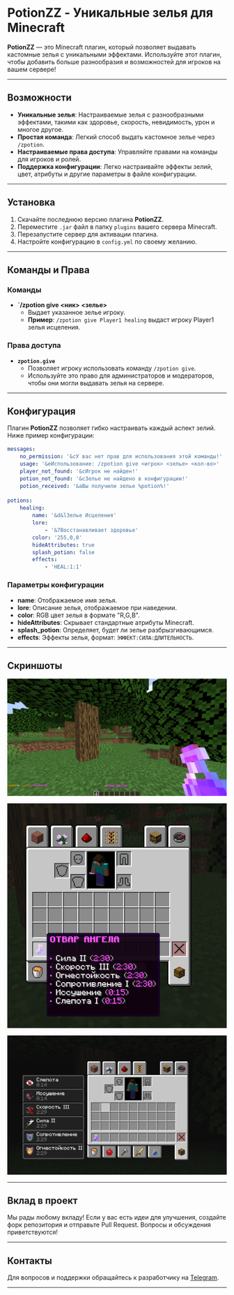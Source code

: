 # PotionZZ - Уникальные зелья для Minecraft

**PotionZZ** — это Minecraft плагин, который позволяет выдавать кастомные зелья с уникальными эффектами. Используйте этот плагин, чтобы добавить больше разнообразия и возможностей для игроков на вашем сервере!

---

## Возможности

-   **Уникальные зелья**: Настраиваемые зелья с разнообразными эффектами, такими как здоровье, скорость, невидимость, урон и многое другое.
-   **Простая команда**: Легкий способ выдать кастомное зелье через `/zpotion`.
-   **Настраиваемые права доступа**: Управляйте правами на команды для игроков и ролей.
-   **Поддержка конфигурации**: Легко настраивайте эффекты зелий, цвет, атрибуты и другие параметры в файле конфигурации.

---

## Установка

1. Скачайте последнюю версию плагина **PotionZZ**.
2. Переместите `.jar` файл в папку `plugins` вашего сервера Minecraft.
3. Перезапустите сервер для активации плагина.
4. Настройте конфигурацию в `config.yml` по своему желанию.

---

## Команды и Права

### Команды

-   **`/zpotion give <ник> <зелье>**
    -   Выдает указанное зелье игроку.
    -   **Пример**: `/zpotion give Player1 healing` выдаст игроку Player1 зелья исцеления.

### Права доступа

-   **`zpotion.give`**
    -   Позволяет игроку использовать команду `/zpotion give`.
    -   Используйте это право для администраторов и модераторов, чтобы они могли выдавать зелья на сервере.

---

## Конфигурация

Плагин **PotionZZ** позволяет гибко настраивать каждый аспект зелий. Ниже пример конфигурации:

```yaml
messages:
    no_permission: '&cУ вас нет прав для использования этой команды!'
    usage: '&eИспользование: /zpotion give <игрок> <зелье> <кол-во>'
    player_not_found: '&cИгрок не найден!'
    potion_not_found: '&cЗелье не найдено в конфигурации!'
    potion_received: '&aВы получили зелье %potion%!'

potions:
    healing:
        name: '&d&lЗелье Исцеления'
        lore:
            - '&7Восстанавливает здоровье'
        color: '255,0,0'
        hideAttributes: true
        splash_potion: false
        effects:
            - 'HEAL:1:1'
```

### Параметры конфигурации

-   **name**: Отображаемое имя зелья.
-   **lore**: Описание зелья, отображаемое при наведении.
-   **color**: RGB цвет зелья в формате "R,G,B".
-   **hideAttributes**: Скрывает стандартные атрибуты Minecraft.
-   **splash_potion**: Определяет, будет ли зелье разбрызгивающимся.
-   **effects**: Эффекты зелья, формат: `ЭФФЕКТ:СИЛА:ДЛИТЕЛЬНОСТЬ`.

---

## Скриншоты

![Внешний вид зелья](img/p-1.jpg)  

![Кастомное зелье в инвентаре](img/p-2.jpg)  

![Эффекты кастомного зелья](img/p-3.jpg)  

---

## Вклад в проект

Мы рады любому вкладу! Если у вас есть идеи для улучшения, создайте форк репозитория и отправьте Pull Request. Вопросы и обсуждения приветствуются!

---

## Контакты

Для вопросов и поддержки обращайтесь к разработчику на [Telegram](https://t.me/zzrtk).

---
